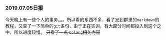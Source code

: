 ### 2019.07.05日报
今天晚上有一些个人的事务。。。所以看的东西不多，看了发到群里的`markdown`的教程，又查了一下简单的`git`语句，由于正在实训，有大部分时间都投入到这个之中，所以进度较慢。
~~只看了一点 `Golang`相关内容~~